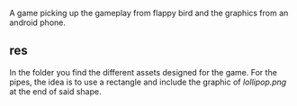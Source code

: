 A game picking up the gameplay from flappy bird and the graphics from an android phone.

## res

In the folder you find the different assets designed for the game. For the pipes, the idea is to use a rectangle and include the graphic of _lollipop.png_ at the end of said shape.
